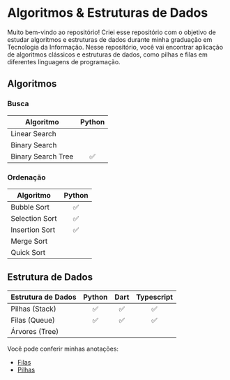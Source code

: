 # Algoritmos & Estruturas de Dados
Muito bem-vindo ao repositório! Criei esse repositório com o objetivo de estudar algoritmos e estruturas de dados durante minha graduação em Tecnologia da Informação. Nesse repositório, você vai encontrar aplicação de algoritmos clássicos e estruturas de dados, como pilhas e filas em diferentes linguagens de programação.

## Algoritmos
### Busca
| Algoritmo     | Python |
| ------------- |:------:|
| Linear Search | |
| Binary Search | |
| Binary Search Tree | :white_check_mark: |
### Ordenação
| Algoritmo      | Python |
| -------------- |:------:|
| Bubble Sort    | :white_check_mark: |
| Selection Sort | :white_check_mark: |
| Insertion Sort | :white_check_mark: |
| Merge Sort     | |
| Quick Sort     | |

## Estrutura de Dados
| Estrutura de Dados | Python | Dart | Typescript |
| ------------------ |:------:| :--: | :--------: |
| Pilhas (Stack)     | :white_check_mark: | :white_check_mark: | :white_check_mark: |
| Filas (Queue)      | :white_check_mark: | :white_check_mark: | :white_check_mark: |
| Árvores (Tree)     | | | |

Você pode conferir minhas anotações: 
- [Filas](./estrutura_de_dados/sobre_filas.md)
- [Pilhas](./estrutura_de_dados/sobre_pilhas.md)